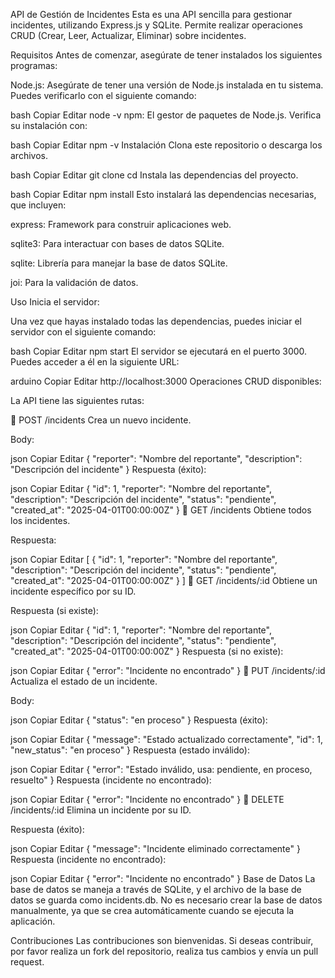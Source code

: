 API de Gestión de Incidentes
Esta es una API sencilla para gestionar incidentes, utilizando Express.js y SQLite. Permite realizar operaciones CRUD (Crear, Leer, Actualizar, Eliminar) sobre incidentes.

Requisitos
Antes de comenzar, asegúrate de tener instalados los siguientes programas:

Node.js: Asegúrate de tener una versión de Node.js instalada en tu sistema. Puedes verificarlo con el siguiente comando:

bash
Copiar
Editar
node -v
npm: El gestor de paquetes de Node.js. Verifica su instalación con:

bash
Copiar
Editar
npm -v
Instalación
Clona este repositorio o descarga los archivos.

bash
Copiar
Editar
git clone <URL-del-repositorio>
cd <nombre-del-directorio>
Instala las dependencias del proyecto.

bash
Copiar
Editar
npm install
Esto instalará las dependencias necesarias, que incluyen:

express: Framework para construir aplicaciones web.

sqlite3: Para interactuar con bases de datos SQLite.

sqlite: Librería para manejar la base de datos SQLite.

joi: Para la validación de datos.

Uso
Inicia el servidor:

Una vez que hayas instalado todas las dependencias, puedes iniciar el servidor con el siguiente comando:

bash
Copiar
Editar
npm start
El servidor se ejecutará en el puerto 3000. Puedes acceder a él en la siguiente URL:

arduino
Copiar
Editar
http://localhost:3000
Operaciones CRUD disponibles:

La API tiene las siguientes rutas:

🔹 POST /incidents
Crea un nuevo incidente.

Body:

json
Copiar
Editar
{
  "reporter": "Nombre del reportante",
  "description": "Descripción del incidente"
}
Respuesta (éxito):

json
Copiar
Editar
{
  "id": 1,
  "reporter": "Nombre del reportante",
  "description": "Descripción del incidente",
  "status": "pendiente",
  "created_at": "2025-04-01T00:00:00Z"
}
🔹 GET /incidents
Obtiene todos los incidentes.

Respuesta:

json
Copiar
Editar
[
  {
    "id": 1,
    "reporter": "Nombre del reportante",
    "description": "Descripción del incidente",
    "status": "pendiente",
    "created_at": "2025-04-01T00:00:00Z"
  }
]
🔹 GET /incidents/:id
Obtiene un incidente específico por su ID.

Respuesta (si existe):

json
Copiar
Editar
{
  "id": 1,
  "reporter": "Nombre del reportante",
  "description": "Descripción del incidente",
  "status": "pendiente",
  "created_at": "2025-04-01T00:00:00Z"
}
Respuesta (si no existe):

json
Copiar
Editar
{
  "error": "Incidente no encontrado"
}
🔹 PUT /incidents/:id
Actualiza el estado de un incidente.

Body:

json
Copiar
Editar
{
  "status": "en proceso"
}
Respuesta (éxito):

json
Copiar
Editar
{
  "message": "Estado actualizado correctamente",
  "id": 1,
  "new_status": "en proceso"
}
Respuesta (estado inválido):

json
Copiar
Editar
{
  "error": "Estado inválido, usa: pendiente, en proceso, resuelto"
}
Respuesta (incidente no encontrado):

json
Copiar
Editar
{
  "error": "Incidente no encontrado"
}
🔹 DELETE /incidents/:id
Elimina un incidente por su ID.

Respuesta (éxito):

json
Copiar
Editar
{
  "message": "Incidente eliminado correctamente"
}
Respuesta (incidente no encontrado):

json
Copiar
Editar
{
  "error": "Incidente no encontrado"
}
Base de Datos
La base de datos se maneja a través de SQLite, y el archivo de la base de datos se guarda como incidents.db. No es necesario crear la base de datos manualmente, ya que se crea automáticamente cuando se ejecuta la aplicación.

Contribuciones
Las contribuciones son bienvenidas. Si deseas contribuir, por favor realiza un fork del repositorio, realiza tus cambios y envía un pull request.